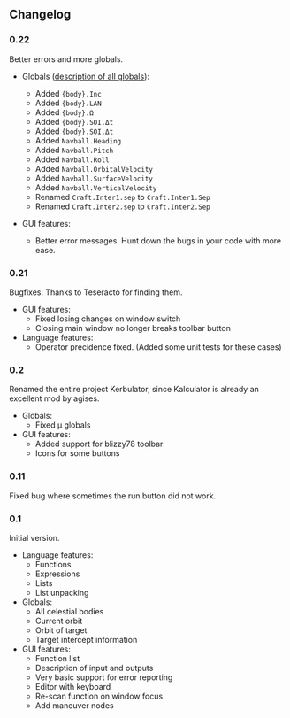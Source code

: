Changelog
---------
### 0.22
Better errors and more globals.

- Globals ([description of all globals](doc/globals.mkd)):
  - Added `{body}.Inc`
  - Added `{body}.LAN`
  - Added `{body}.Ω`
  - Added `{body}.SOI.Δt`
  - Added `{body}.SOI.Δt`
  - Added `Navball.Heading`
  - Added `Navball.Pitch`
  - Added `Navball.Roll`
  - Added `Navball.OrbitalVelocity`
  - Added `Navball.SurfaceVelocity`
  - Added `Navball.VerticalVelocity`
  - Renamed `Craft.Inter1.sep` to `Craft.Inter1.Sep`
  - Renamed `Craft.Inter2.sep` to `Craft.Inter2.Sep`

- GUI features:
  - Better error messages. Hunt down the bugs in your code with more ease.

### 0.21
Bugfixes. Thanks to Teseracto for finding them.

- GUI features:
  - Fixed losing changes on window switch
  - Closing main window no longer breaks toolbar button
- Language features:
  - Operator precidence fixed. (Added some unit tests for these cases)

### 0.2
Renamed the entire project Kerbulator, since Kalculator is already an
excellent mod by agises.

- Globals:
  - Fixed μ globals
- GUI features:
  - Added support for blizzy78 toolbar
  - Icons for some buttons

### 0.11
Fixed bug where sometimes the run button did not work.

### 0.1
Initial version.

- Language features:
  - Functions
  - Expressions
  - Lists
  - List unpacking
- Globals:
  - All celestial bodies
  - Current orbit
  - Orbit of target
  - Target intercept information
- GUI features:
  - Function list
  - Description of input and outputs
  - Very basic support for error reporting
  - Editor with keyboard
  - Re-scan function on window focus
  - Add maneuver nodes
